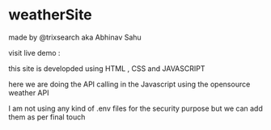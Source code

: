 # weatherSite
 made by @trixsearch aka Abhinav Sahu

 visit live demo : 

this site is developded using HTML , CSS and JAVASCRIPT 

here we are doing the API calling in the Javascript using the opensource weather API

I am not using any kind of .env files for the security purpose but we can add them as per final touch